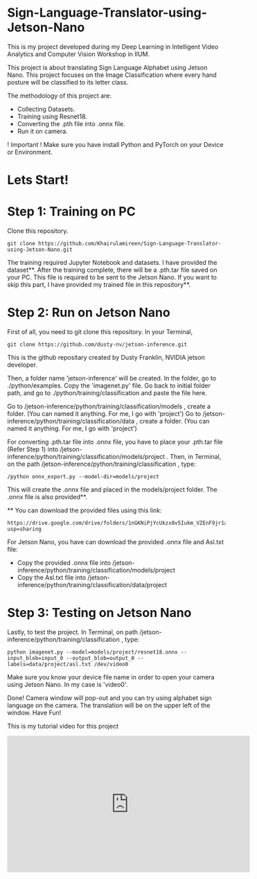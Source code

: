 # Sign-Language-Translator-using-Jetson-Nano


This is my project developed during my Deep Learning in Intelligent Video Analytics and Computer Vision Workshop in IIUM.

This project is about translating Sign Language Alphabet using Jetson Nano.
This project focuses on the Image Classification where every hand posture will be classified to its letter class.

The methodology of this project are:
- Collecting Datasets.
- Training using Resnet18.
- Converting the .pth file into .onnx file.
- Run it on camera.

! Important !
Make sure you have install Python and PyTorch on your Device or Environment.

# Lets Start!
# Step 1: Training on PC
Clone this repository.
```
git clone https://github.com/Khairulamireen/Sign-Language-Translator-using-Jetson-Nano.git
```
The training required Jupyter Notebook and datasets. I have provided the dataset**. After the training complete, there will be a .pth.tar file saved on your PC. This file is required to be sent to the Jetson Nano. 
If you want to skip this part, I have provided my trained file in this repository**.

# Step 2: Run on Jetson Nano
First of all, you need to git clone this repository. In your Terminal,
```
git clone https://github.com/dusty-nv/jetson-inference.git
```
This is the github repositary created by Dusty Franklin, NVIDIA jetson developer. 

Then, a folder name 'jetson-inference' will be created. In the folder, go to ./python/examples.
Copy the 'imagenet.py' file.
Go back to initial folder path, and go to ./python/training/classification and paste the file here.

Go to /jetson-inference/python/training/classification/models , create a folder. (You can named it anything. For me, I go with 'project')
Go to /jetson-inference/python/training/classification/data , create a folder. (You can named it anything. For me, I go with 'project')

For converting .pth.tar file into .onnx file, you have to place your .pth.tar file (Refer Step 1) into /jetson-inference/python/training/classification/models/project . Then, in Terminal, on the path /jetson-inference/python/training/classification , type: 
```
/python onnx_export.py --model-dir=models/project
```
This will create the .onnx file and placed in the models/project folder. 
The .onnx file is also provided**.

** You can download the provided files using this link:
```
https://drive.google.com/drive/folders/1nGKNiPjYcUkzx8v5Iukm_VZEnF9jr1a_?usp=sharing
```
For Jetson Nano, you have can download the provided .onnx file and Asl.txt file:
- Copy the provided .onnx file into /jetson-inference/python/training/classification/models/project
- Copy the Asl.txt file into /jetson-inference/python/training/classification/data/project

# Step 3: Testing on Jetson Nano
Lastly, to test the project. In Terminal, on path /jetson-inference/python/training/classification , type: 
```
python imagenet.py --model=models/project/resnet18.onnx --input_blob=input_0 --output_blob=output_0 --labels=data/project/asl.txt /dev/video0
```
Make sure you know your device file name in order to open your camera using Jetson Nano. In my case is 'video0'.

Done! Camera window will pop-out and you can try using alphabet sign language on the camera. The translation will be on the upper left of the window.
Have Fun!

This is my tutorial video for this project

<iframe width="560" height="315" src="https://www.youtube.com/embed/QS89De_38-k" title="YouTube video player" frameborder="0" allow="accelerometer; autoplay; clipboard-write; encrypted-media; gyroscope; picture-in-picture" allowfullscreen></iframe>
